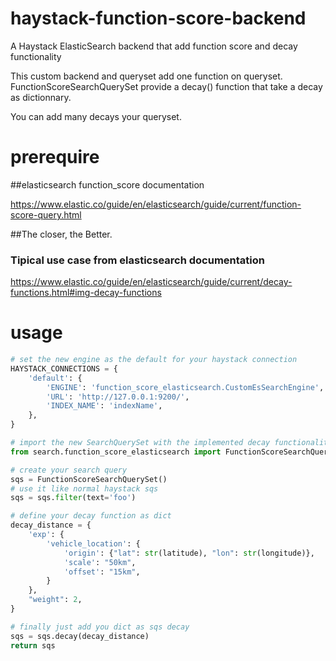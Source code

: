 # haystack-function-score-backend
A Haystack ElasticSearch backend that add function score and decay functionality 

This custom backend and queryset add one function on queryset.
FunctionScoreSearchQuerySet provide a decay() function that take a decay as dictionnary.

You can add many decays your queryset.


# prerequire

##elasticsearch function_score documentation

https://www.elastic.co/guide/en/elasticsearch/guide/current/function-score-query.html

##The closer, the Better.
### Tipical use case from elasticsearch documentation

https://www.elastic.co/guide/en/elasticsearch/guide/current/decay-functions.html#img-decay-functions

# usage
```python
# set the new engine as the default for your haystack connection
HAYSTACK_CONNECTIONS = {
	'default': {
		'ENGINE': 'function_score_elasticsearch.CustomEsSearchEngine',
		'URL': 'http://127.0.0.1:9200/',
		'INDEX_NAME': 'indexName',
	},
}

# import the new SearchQuerySet with the implemented decay functionality
from search.function_score_elasticsearch import FunctionScoreSearchQuerySet

# create your search query
sqs = FunctionScoreSearchQuerySet()
# use it like normal haystack sqs
sqs = sqs.filter(text='foo')

# define your decay function as dict
decay_distance = {
	'exp': {
		'vehicle_location': {
			'origin': {"lat": str(latitude), "lon": str(longitude)},
			'scale': "50km",
			'offset': "15km",
		}	
	},
	"weight": 2,
}

# finally just add you dict as sqs decay
sqs = sqs.decay(decay_distance)
return sqs
```
